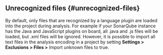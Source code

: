 ## **Unrecognized files** {#unrecognized-files}

By default, only files that are recognized by a language plugin are loaded into the project during analysis. For example if your SonarQube instance has the Java and JavaScript plugins on board, all .java and .js files will be loaded, but .xml files will be ignored. However, it is possible to import all text files in the analysis encoding in a project by setting **Settings &gt; Exclusions &gt; Files &gt;** Import unknown files to true.